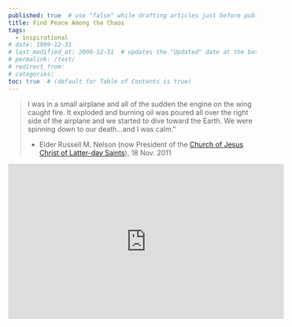 ```yaml
---
published: true  # use "false" while drafting articles just before publishing
title: Find Peace Among the Chaos
tags: 
  - inspirational
# date: 1999-12-31
# last_modified_at: 2000-12-31  # updates the "Updated" date at the bottom!
# permalink: /test/
# redirect_from: 
# categories: 
toc: true  # (default for Table of Contents is true)
---
```


> I was in a small airplane and all of the sudden the engine on the wing caught fire. It exploded and burning oil was poured all over the right side of the airplane and we started to dive toward the Earth. We were spinning down to our death...and I was calm."  
> - Elder Russell M. Nelson (now President of the [Church of Jesus Christ of Latter-day Saints](https://www.churchofjesuschrist.org/)), 18 Nov. 2011

<iframe width="560" height="315" src="https://www.youtube.com/embed/EMwKxmTLaCs" frameborder="0" allow="accelerometer; autoplay; clipboard-write; encrypted-media; gyroscope; picture-in-picture" allowfullscreen></iframe>

